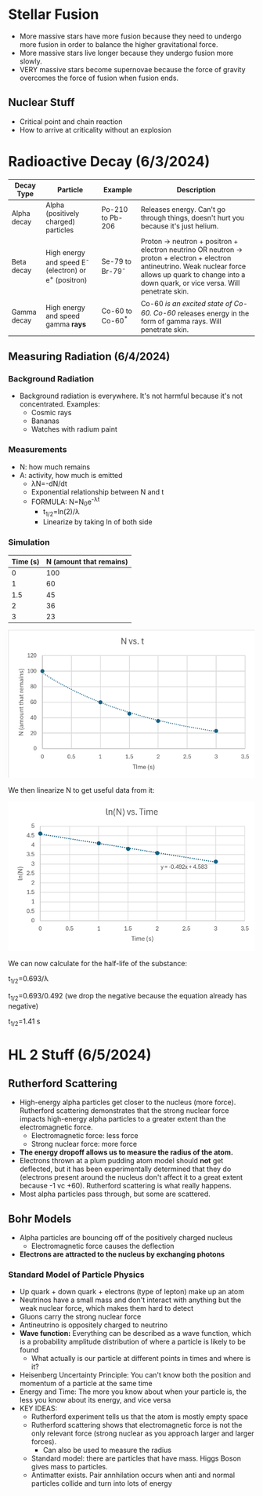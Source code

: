 # Stellar Fusion

- More massive stars have more fusion because they need to undergo more fusion in order to balance the higher gravitational force.
- More massive stars live longer because they undergo fusion more slowly.
- VERY massive stars become supernovae because the force of gravity overcomes the force of fusion when fusion ends.

## Nuclear Stuff 

- Critical point and chain reaction
- How to arrive at criticality without an explosion

# Radioactive Decay (6/3/2024)

| Decay Type | Particle | Example | Description |
|------------|----------|---------|-------------|
| Alpha decay | Alpha (positively charged) particles | Po-210 to Pb-206 | Releases energy. Can't go through things, doesn't hurt you because it's just helium. |
| Beta decay | High energy and speed E<sup>-</sup> (electron) or e<sup>+</sup> (positron) | Se-79 to Br-79<sup>-</sup> | Proton -> neutron + positron + electron neutrino OR neutron -> proton + electron + electron antineutrino. Weak nuclear force allows up quark to change into a down quark, or vice versa. Will penetrate skin. |
| Gamma decay | High energy and speed gamma **rays** | Co-60 to Co-60<sup>*</sup> | Co-60<sup>*</sup> is an excited state of Co-60. Co-60<sup>*</sup> releases energy in the form of gamma rays. Will penetrate skin. |

## Measuring Radiation (6/4/2024)

### Background Radiation

- Background radiation is everywhere. It's not harmful because it's not concentrated. Examples:
  - Cosmic rays
  - Bananas
  - Watches with radium paint
  
### Measurements
- N: how much remains
- A: activity, how much is emitted
  - λN=-dN/dt
  - Exponential relationship between N and t
  - FORMULA: N=N<sub>0</sub>e<sup>-λt</sup>
    - t<sub>1/2</sub>=ln(2)/λ
    - Linearize by taking ln of both side

### Simulation

| Time (s) | N (amount that remains) |
|----------|---------------------|
| 0        | 100                 |
| 1        | 60                 |
| 1.5        | 45                  |
| 2        | 36                  |
| 3        | 23                  |

![N vs. t](Images/n.png)

We then linearize N to get useful data from it:

![ln(N) vs. t](Images/ln.png)

We can now calculate for the half-life of the substance:

t<sub>1/2</sub>=0.693/λ

t<sub>1/2</sub>=0.693/0.492 (we drop the negative because the equation already has negative)

t<sub>1/2</sub>=1.41 s

# HL 2 Stuff (6/5/2024)

## Rutherford Scattering

- High-energy alpha particles get closer to the nucleus (more force). Rutherford scattering demonstrates that the strong nuclear force impacts high-energy alpha particles to a greater extent than the electromagnetic force.
  - Electromagnetic force: less force
  - Strong nuclear force: more force
- **The energy dropoff allows us to measure the radius of the atom.**
- Electrons thrown at a plum pudding atom model should **not** get deflected, but it has been experimentally determined that they do (electrons present around the nucleus don't affect it to a great extent because -1 vc +60). Rutherford scattering is what really happens. 
- Most alpha particles pass through, but some are scattered.

## Bohr Models

- Alpha particles are bouncing off of the positively charged nucleus
  - Electromagnetic force causes the deflection
- **Electrons are attracted to the nucleus by exchanging photons**

### Standard Model of Particle Physics

- Up quark + down quark + electrons (type of lepton) make up an atom
- Neutrinos have a small mass and don't interact with anything but the weak nuclear force, which makes them hard to detect
- Gluons carry the strong nuclear force
- Antineutrino is oppositely charged to neutrino
- **Wave function:** Everything can be described as a wave function, which is a probability amplitude distribution of where a particle is likely to be found
  - What actually is our particle at different points in times and where is it?
- Heisenberg Uncertainty Principle: You can't know both the position and momentum of a particle at the same time
- Energy and Time: The more you know about when your particle is, the less you know about its energy, and vice versa
- KEY IDEAS:
  - Rutherford experiment tells us that the atom is mostly empty space
  - Rutherford scattering shows that electromagnetic force is not the only relevant force (strong nuclear as you approach larger and larger forces). 
    - Can also be used to measure the radius
  - Standard model: there are particles that have mass. Higgs Boson gives mass to particles.
  - Antimatter exists. Pair annhilation occurs when anti and normal particles collide and turn into lots of energy
